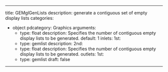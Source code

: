 
---
title: GEMglGenLists
description: generate a contiguous set of empty display lists
categories:
  - object
pdcategory: Graphics
arguments:
    - type: float
      description: Specifies the number of contiguous empty display lists to be generated.
      default: 1
inlets:
  1st:
    - type: gemlist
      description:
  2nd:
    - type: float
      description: Specifies the number of contiguous empty display lists to be generated.
outlets:
  1st:
    - type: gemlist
draft: false
---

